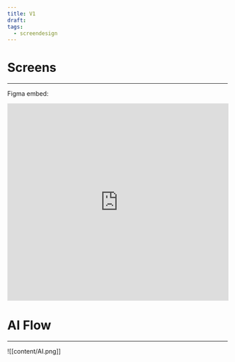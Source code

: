 ```yaml
---
title: V1
draft: 
tags:
  - screendesign
---
```

# Screens
---
Figma embed:
<iframe style="border: 1px solid rgba(0, 0, 0, 0.1);" width="100%" height="450" src="https://embed.figma.com/design/elpsSOPKuD7xJxyF0PSw8P/Mobile-App?node-id=5-4042&embed-host=share" allowfullscreen></iframe>

# AI Flow
---

![[content/AI.png]]